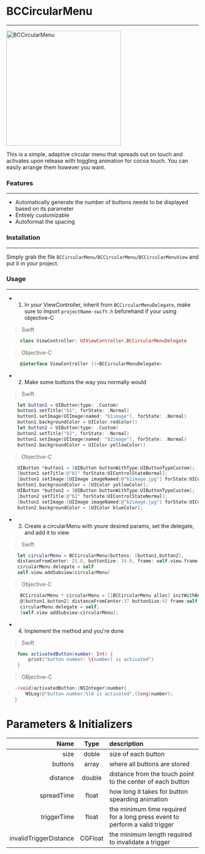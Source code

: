 # BCCircularMenu
---

<img src="http://i12.tietuku.com/81464d560d709d7f.png" width = "300" height = "300" alt="BCCircularMenu" align = center />

This is a simple, adaptive circular menu that spreads out on touch and activates upon release with toggling animation for cocoa touch. You can easily arrange them however you want.

### Features
---
* Automatically generate  the number of buttons needs to be displayed based on its parameter
* Entirely customizable
* Autoformat the spacing

### Installation
---
Simply grab the file `BCCircularMenu/BCCircularMenu/BCCircularMenuView` and put it in your project.

### Usage
---
+ 1. In your ViewController, inherit from `BCCircularMenuDelegate`, make sure to import `projectName-swift.h` beforehand if your using objective-C


>Swift
```swift
     class ViewController: UIViewController,BCCircularMenuDelegate
```
>Objective-C
```objectivec
     @interface ViewController ()<BCCircularMenuDelegate>
```


+ 2. Make some buttons the way you normally would

>Swift
```swift
    let button1 = UIButton(type: .Custom)
    button1.setTitle("b1", forState: .Normal)
    button1.setImage(UIImage(named: "b1image"), forState: .Normal)
    button1.backgroundColor = UIColor.redColor()
    let button2 = UIButton(type: .Custom)
    button2.setTitle("b2", forState: .Normal)
    button1.setImage(UIImage(named: "b2image"), forState: .Normal)
    button2.backgroundColor = UIColor.yellowColor()
```
>Objective-C
```objectivec
    UIButton *button1 = [UIButton buttonWithType:UIButtonTypeCustom];
    [button1 setTitle:@"b1" forState:UIControlStateNormal];
    [button1 setImage:[UIImage imageNamed:@"b1image.jpg"] forState:UIControlStateNormal];
    button1.backgroundColor = [UIColor yellowColor];
    UIButton *button2 = [UIButton buttonWithType:UIButtonTypeCustom];
    [button2 setTitle:@"b2" forState:UIControlStateNormal];
    [button2 setImage:[UIImage imageNamed:@"b2image.jpg"] forState:UIControlStateNormal];
    button2.backgroundColor = [UIColor blueColor];
```

+ 3. Create a circularMenu with youre desired params, set the delegate, and add it to view

>Swift
```swift
    let circularMenu = BCCircularMenu(buttons: [button1,button2], 
    distanceFromCenter: 25.0, buttonSize: 34.0, frame: self.view.frame)
    circularMenu.delegate = self
    self.view.addSubview(circularMenu)
```

>Objective-C
```objectivec
     BCCircularMenu * circularMenu = [[BCCircularMenu alloc] initWithButtons:\
     @[button1,button2] distanceFromCenter:37 buttonSize:42 frame:self.view.frame];
     circularMenu.delegate = self;
     [self.view addSubview:circularMenu];
```

+ 4. Implement the method and you're done

>Swift
```swift
    func activatedButton(number: Int) {
        print("button number: \(number) is activated")
    }
```

>OBjective-C
```objectivec
   -(void)activatedButton:(NSInteger)number{
       NSLog(@"button number:%ld is activated",(long)number);
   }
```

# Parameters & Initializers
 Name    | Type    | description
 ---:   | :---:   | :---
  size   | doble   | size of each button
  buttons| array   | where all buttons are stored
 distance| double  | distance from the touch point to the center of each button
 spreadTime|float  | how long it takes for button spearding animation
 triggerTime|float | the minimum time required for a long press event to perform a valid trigger
 invalidTriggerDistance| CGFloat | the minimum length required to invalidate a trigger
